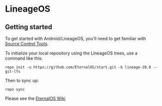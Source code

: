 LineageOS
===========

Getting started
---------------

To get started with Android/LineageOS, you'll need to get familiar with [Source Control Tools](https://source.android.com/setup/develop).

To initialize your local repository using the LineageOS trees, use a command like this:
```
repo init -u https://github.com/EternalOS/start.git -b lineage-20.0 --git-lfs
```
Then to sync up:
```
repo sync
```
Please see the [EternalOS Wiki](#)

